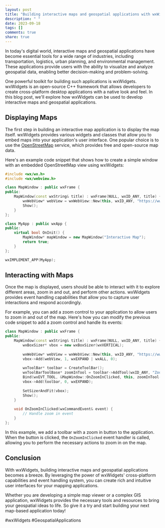 ```yaml
---
layout: post
title: "Building interactive maps and geospatial applications with wxWidgets"
description: " "
date: 2023-09-18
tags: []
comments: true
share: true
---
```


In today's digital world, interactive maps and geospatial applications have become essential tools for a wide range of industries, including transportation, logistics, urban planning, and environmental management. These applications provide users with the ability to visualize and analyze geospatial data, enabling better decision-making and problem-solving.

One powerful toolkit for building such applications is wxWidgets. wxWidgets is an open-source C++ framework that allows developers to create cross-platform desktop applications with a native look and feel. In this blog post, we'll explore how wxWidgets can be used to develop interactive maps and geospatial applications.

## Displaying Maps

The first step in building an interactive map application is to display the map itself. wxWidgets provides various widgets and classes that allow you to embed maps into your application's user interface. One popular choice is to use the [OpenStreetMap](https://www.openstreetmap.org/) service, which provides free and open-source map data.

Here's an example code snippet that shows how to create a simple window with an embedded OpenStreetMap view using wxWidgets:

```cpp
#include <wx/wx.h>
#include <wx/webview.h>

class MapWindow : public wxFrame {
public:
    MapWindow(const wxString& title) : wxFrame(NULL, wxID_ANY, title) {
        wxWebView* webView = wxWebView::New(this, wxID_ANY, "https://www.openstreetmap.org", wxDefaultPosition, GetClientSize());
        Show();
    }
};

class MyApp : public wxApp {
public:
    virtual bool OnInit() {
        MapWindow* mapWindow = new MapWindow("Interactive Map");
        return true;
    }
};

wxIMPLEMENT_APP(MyApp);
```

## Interacting with Maps

Once the map is displayed, users should be able to interact with it to explore different areas, zoom in and out, and perform other actions. wxWidgets provides event handling capabilities that allow you to capture user interactions and respond accordingly.

For example, you can add a zoom control to your application to allow users to zoom in and out of the map. Here's how you can modify the previous code snippet to add a zoom control and handle its events:

```cpp
class MapWindow : public wxFrame {
public:
    MapWindow(const wxString& title) : wxFrame(NULL, wxID_ANY, title) {
        wxBoxSizer* vbox = new wxBoxSizer(wxVERTICAL);
        
        wxWebView* webView = wxWebView::New(this, wxID_ANY, "https://www.openstreetmap.org", wxDefaultPosition, GetClientSize());
        vbox->Add(webView, 1, wxEXPAND | wxALL, 0);
        
        wxToolBar* toolbar = CreateToolBar();
        wxToolBarToolBase* zoomInTool = toolbar->AddTool(wxID_ANY, "Zoom In", wxArtProvider::GetBitmap(wxART_ZOOM_IN));
        Bind(wxEVT_TOOL, &MapWindow::OnZoomInClicked, this, zoomInTool->GetId());
        vbox->Add(toolbar, 0, wxEXPAND);
        
        SetSizerAndFit(vbox);
        Show();
    }
    
    void OnZoomInClicked(wxCommandEvent& event) {
        // Handle zoom in event
    }
};
```

In this example, we add a toolbar with a zoom in button to the application. When the button is clicked, the `OnZoomInClicked` event handler is called, allowing you to perform the necessary actions to zoom in on the map.

## Conclusion

With wxWidgets, building interactive maps and geospatial applications becomes a breeze. By leveraging the power of wxWidgets' cross-platform capabilities and event handling system, you can create rich and intuitive user interfaces for your mapping applications.

Whether you are developing a simple map viewer or a complex GIS application, wxWidgets provides the necessary tools and resources to bring your geospatial ideas to life. So give it a try and start building your next map-based application today!

#wxWidgets #GeospatialApplications
